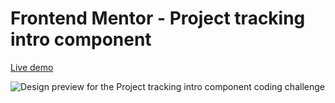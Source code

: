# Frontend Mentor - Project tracking intro component

[Live demo](https://mesutcifci.github.io/Frontend-Mentor-Challenges/project-tracking-intro-component-master/index.html)

![Design preview for the Project tracking intro component coding challenge](./design/desktop-preview.jpg)
